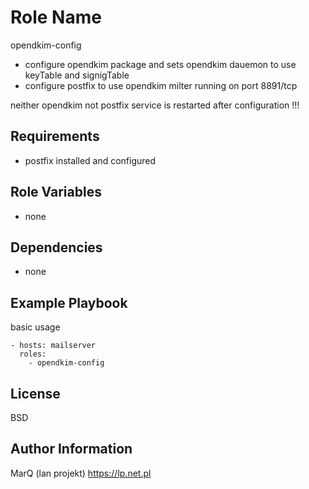 Role Name
=========

opendkim-config 
  - configure opendkim package and sets opendkim dauemon to use keyTable and signigTable
  - configure postfix to use opendkim milter running on port 8891/tcp

neither opendkim not postfix service is restarted after configuration !!!

Requirements
------------

- postfix installed and configured

Role Variables
--------------

- none

Dependencies
------------

- none

Example Playbook
----------------

basic usage

```
- hosts: mailserver
  roles:
    - opendkim-config
```

License
-------

BSD

Author Information
------------------

MarQ (lan projekt) https://lp.net.pl
